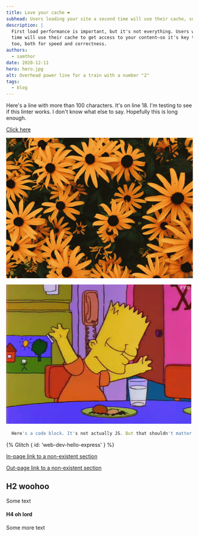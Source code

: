 ```yaml
---
title: Love your cache ❤️
subhead: Users loading your site a second time will use their cache, so make sure it works well.
description: |
  First load performance is important, but it's not everything. Users who load your site a second
  time will use their cache to get access to your content—so it's key to make sure it works well
  too, both for speed and correctness.
authors:
  - samthor
date: 2020-12-11
hero: hero.jpg
alt: Overhead power line for a train with a number "2"
tags:
  - blog
---
```


Here's a line with more than 100 characters. It's on line 18. I'm testing to see if this linter works. I don't know what else to say. Hopefully this is long enough.

[Click here](https://google.com)

<img class="what if the src is on different line"
     src="flowers.jpg">

![](bart.gif)

```js
  Here's a code block. It's not actually JS. But that shouldn't matter. We just need to check if it's more than 80 characters. This should do it.
```

{% Glitch { id: 'web-dev-hello-express' } %}

[In-page link to a non-existent section](#hello)

[Out-page link to a non-existent section](https://wev.dev/#test)

## H2 woohoo

Some text

#### H4 oh lord

Some more text